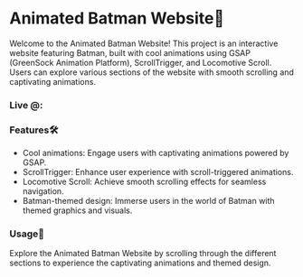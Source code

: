 # Animated Batman Website🦇

Welcome to the Animated Batman Website! This project is an interactive website featuring Batman, built with cool animations using GSAP (GreenSock Animation Platform), ScrollTrigger, and Locomotive Scroll. Users can explore various sections of the website with smooth scrolling and captivating animations.

### Live @: 

### Features🛠️

- Cool animations: Engage users with captivating animations powered by GSAP.
- ScrollTrigger: Enhance user experience with scroll-triggered animations.
- Locomotive Scroll: Achieve smooth scrolling effects for seamless navigation.
- Batman-themed design: Immerse users in the world of Batman with themed graphics and visuals.
  
### Usage🛃

Explore the Animated Batman Website by scrolling through the different sections to experience the captivating animations and themed design.
